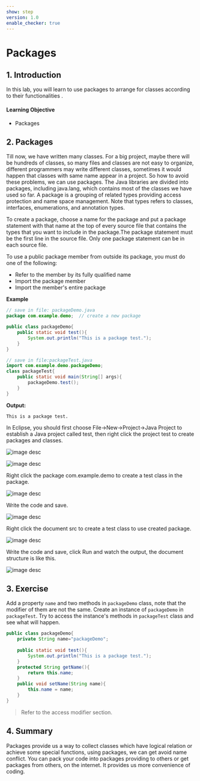 ```yaml
---
show: step
version: 1.0
enable_checker: true
---
```

# Packages

## 1. Introduction

In this lab, you will learn to use packages to arrange for classes according to their functionalities .

#### Learning Objective

- Packages

## 2. Packages

Till now, we have written many classes. For a big project, maybe there will be hundreds of classes, so many files and classes are not easy to organize, different programmers may write different classes, sometimes it would happen that classes with same name appear in a project. So how to avoid these problems, we can use packages. The Java libraries are divided into packages, including java.lang, which contains most of the classes we have used so far. A package is a grouping of related types providing access protection and name space management. Note that types refers to classes, interfaces, enumerations, and annotation types.

To create a package, choose a name for the package and put a package statement with that name at the top of every source file that contains the types that you want to include in the package.The package statement must be the first line in the source file. Only one package statement can be in each source file.

To use a public package member from outside its package, you must do one of the following:

- Refer to the member by its fully qualified name
- Import the package member
- Import the member's entire package

**Example**

```java
// save in file: packageDemo.java
package com.example.demo;  // create a new package

public class packageDemo{
	public static void test(){
		System.out.println("This is a package test.");
	}
}

// save in file:packageTest.java
import com.example.demo.packageDemo;
class packageTest{
	public static void main(String[] args){
		packageDemo.test();
	}
}
```

**Output:**

```
This is a package test.
```

In Eclipse, you should first choose File->New->Project->Java Project to establish a Java project called test, then right click the project test to create packages and classes.

![image desc](https://labex.io/upload/I/X/U/KpU6MejdRcs6.png)

![image desc](https://labex.io/upload/B/U/G/ex4u16fbL29Y.png)

Right click the package com.example.demo to create a test class in the package.

![image desc](https://labex.io/upload/D/G/D/YCBaKOgUpdwH.png)

Write the code and save.

![image desc](https://labex.io/upload/T/W/E/3kvgHd5LbXmj.png)

Right click the document src to create a test class to use created package.

![image desc](https://labex.io/upload/P/U/C/cNJTPGq0kG70.png)

Write the code and save, click Run and watch the output, the document structure is like this.

![image desc](https://labex.io/upload/V/J/T/wra5kYzUZHss.png)

## 3. Exercise

Add a property `name` and two methods in `packageDemo` class, note that the modifier of them are not the same. Create an instance of `packageDemo` in `packageTest`. Try to access the instance's methods in `packageTest` class and see what will happen.

```java
public class packageDemo{
	private String name="packageDemo";
	
	public static void test(){
		System.out.println("This is a package test.");
	}
	protected String getName(){
        return this.name;
	}
	public void setName(String name){
        this.name = name;
	}
}
```

> Refer to the access modifier section.

## 4. Summary

Packages provide us a way to collect classes which have logical relation or achieve some special functions, using packages, we can get avoid name conflict. You can pack your code into packages providing to others or get packages from others, on the internet. It provides us more convenience of coding.